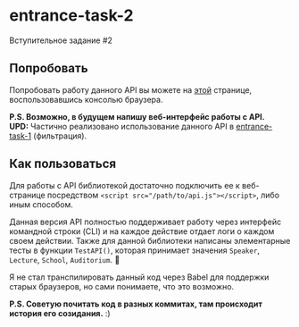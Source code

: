 # entrance-task-2
Вступительное задание #2

## Попробовать
Попробовать работу данного API вы можете на [этой](https://tamik.github.io/entrance-task-2/source/index.html) странице, воспользовавшись консолью браузера.  


__P.S. Возможно, в будущем напишу веб-интерфейс работы с API.__  
__UPD:__ Частично реализовано использование данного API в [entrance-task-1](https://github.com/Tamik/entrance-task-1) (фильтрация).

## Как пользоваться
Для работы с API библиотекой достаточно подключить ее к веб-странице посредством `<script src="/path/to/api.js"></script>`, либо иным способом.

Данная версия API полностью поддерживает работу через интерфейс командной строки (CLI) и на каждое действие отдает логи о каждом своем действии. Также для данной библиотеки написаны элементарные тесты в функции `TestAPI()`, которая принимает значения `Speaker`, `Lecture`, `School`, `Auditorium`. :tada:

Я не стал транспилировать данный код через Babel для поддержки старых браузеров, но сами понимаете, что это возможно.  

__P.S. Советую почитать код в разных коммитах, там происходит история его созидания.__ :)
